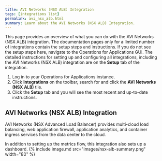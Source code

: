 ```yaml
---
title: AVI Networks (NSX ALB) Integration
tags: [integrations list]
permalink: avi_nsx_alb.html
summary: Learn about the AVI Networks (NSX ALB) Integration.
---
```


This page provides an overview of what you can do with the AVI Networks (NSX ALB) integration. The documentation pages only for a limited number of integrations contain the setup steps and instructions. If you do not see the setup steps here, navigate to the Operations for Applications GUI. The detailed instructions for setting up and configuring all integrations, including the AVI Networks (NSX ALB) integration are on the **Setup** tab of the integration.

1. Log in to your Operations for Applications instance. 
2. Click **Integrations** on the toolbar, search for and click the **AVI Networks (NSX ALB)** tile. 
3. Click the **Setup** tab and you will see the most recent and up-to-date instructions.

## AVI Networks (NSX ALB) Integration

AVI Networks (NSX Advanced Load Balancer) provides multi-cloud load balancing, web application firewall, application analytics, and container ingress services from the data center to the cloud.

In addition to setting up the metrics flow, this integration also sets up a dashboard.
{% include image.md src="images/nsx-alb-summary.png" width="80" %}




